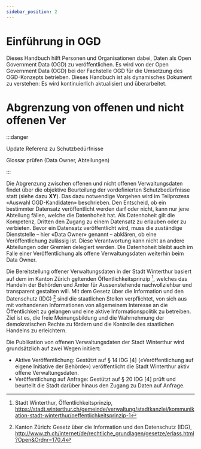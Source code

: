 ```yaml
---
sidebar_position: 2
---
```


# Einführung in OGD

Dieses Handbuch hilft Personen und Organisationen dabei, Daten als Open Government Data (OGD) zu veröffentlichen.
Es wird von der Open Government Data (OGD) bei der Fachstelle OGD für die Umsetzung des OGD-Konzepts betrieben.
Dieses Handbuch ist als dynamisches Dokument zu verstehen: Es wird kontinuierlich aktualisiert und überarbeitet.

# Abgrenzung von offenen und nicht offenen Ver

:::danger

Update Referenz zu Schutzbedürfnisse

Glossar prüfen (Data Owner, Abteilungen)

:::

Die Abgrenzung zwischen offenen und nicht offenen Verwaltungsdaten findet über die objektive Beurteilung der vordefinierten Schutzbedürfnisse statt (siehe dazu **XY**).
Das dazu notwendige Vorgehen wird im Teilprozess «Auswahl OGD-Kandidaten» beschrieben. 
Den Entscheid, ob ein bestimmter Datensatz veröffentlicht werden darf oder nicht, kann nur jene Abteilung fällen, welche die Datenhoheit hat.
Als Datenhoheit gilt die Kompetenz, Dritten den Zugang zu einem Datensatz zu erlauben oder zu verbieten.
Bevor ein Datensatz veröffentlicht wird, muss die zuständige Dienststelle – hier «Data Owner» genannt – abklären, ob eine Veröffentlichung zulässig ist.
Diese Verantwortung kann nicht an andere Abteilungen oder Gremien delegiert werden. Die Datenhoheit bleibt auch im Falle einer Veröffentlichung als offene Verwaltungsdaten weiterhin beim Data Owner. 

Die Bereitstellung offener Verwaltungsdaten in der Stadt Winterthur basiert auf dem im Kanton Zürich geltenden Öffentlichkeitsprinzip [^1], welches das Handeln der Behörden und Ämter für Aussenstehende nachvollziehbar und transparent gestalten will.
Mit dem Gesetz über die Information und den Datenschutz (IDG) [^2] sind die staatlichen Stellen verpflichtet, von sich aus mit vorhandenen Informationen von allgemeinem Interesse an die Öffentlichkeit zu gelangen und eine aktive Informationspolitik zu betreiben.
Ziel ist es, die freie Meinungsbildung und die Wahrnehmung der demokratischen Rechte zu fördern und die Kontrolle des staatlichen Handelns zu erleichtern. 

 


Die Publikation von offenen Verwaltungsdaten der Stadt Winterthur wird grundsätzlich auf zwei Wegen initiiert: 
- Aktive Veröffentlichung: Gestützt auf § 14 IDG [4] («Veröffentlichung auf eigene Initiative der Behörde») veröffentlicht die Stadt Winterthur aktiv offene Verwaltungsdaten. 
- Veröffentlichung auf Anfrage: Gestützt auf § 20 IDG [4] prüft und beurteilt die Stadt darüber hinaus den Zugang zu Daten auf Anfrage. 


[^1]: Stadt Winterthur, Öffentlichkeitsprinzip, https://stadt.winterthur.ch/gemeinde/verwaltung/stadtkanzlei/kommunikation-stadt-winterthur/oeffentlichkeitsprinzip-1
[^2]: Kanton Zürich: Gesetz über die Information und den Datenschutz (IDG), http://www.zh.ch/internet/de/rechtliche_grundlagen/gesetze/erlass.html?Open&Ordnr=170.4  